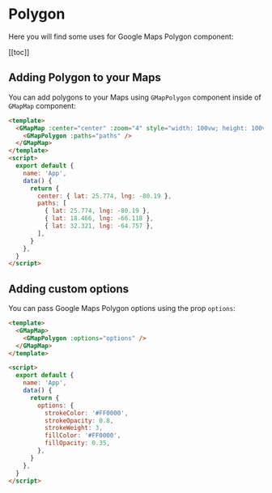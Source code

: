 # Polygon

Here you will find some uses for Google Maps Polygon component:

[[toc]]

## Adding Polygon to your Maps

You can add polygons to your Maps using `GMapPolygon` component inside of `GMapMap` component:

```html
<template>
  <GMapMap :center="center" :zoom="4" style="width: 100vw; height: 100vh">
    <GMapPolygon :paths="paths" />
  </GMapMap>
</template>
<script>
  export default {
    name: 'App',
    data() {
      return {
        center: { lat: 25.774, lng: -80.19 },
        paths: [
          { lat: 25.774, lng: -80.19 },
          { lat: 18.466, lng: -66.118 },
          { lat: 32.321, lng: -64.757 },
        ],
      }
    },
  }
</script>
```

## Adding custom options

You can pass Google Maps Polygon options using the prop `options`:

```html
<template>
  <GMapMap>
    <GMapPolygon :options="options" />
  </GMapMap>
</template>

<script>
  export default {
    name: 'App',
    data() {
      return {
        options: {
          strokeColor: '#FF0000',
          strokeOpacity: 0.8,
          strokeWeight: 3,
          fillColor: '#FF0000',
          fillOpacity: 0.35,
        },
      }
    },
  }
</script>
```
